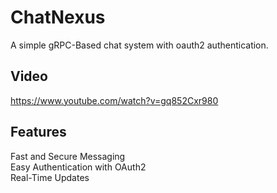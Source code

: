 # ChatNexus
A simple gRPC-Based chat system with oauth2 authentication.
## Video
https://www.youtube.com/watch?v=gq852Cxr980

## Features
Fast and Secure Messaging<br>
Easy Authentication with OAuth2<br>
Real-Time Updates<br>

